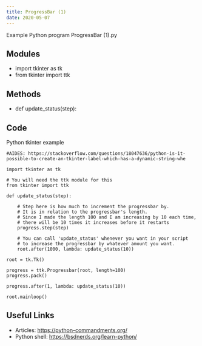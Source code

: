```yaml
---
title: ProgressBar (1)
date: 2020-05-07
---
```

Example Python program ProgressBar (1).py

## Modules

* import tkinter as tk
* from tkinter import ttk

## Methods

* def update_status(step):

## Code

Python tkinter example

    #AIDES: https://stackoverflow.com/questions/18047636/python-is-it-possible-to-create-an-tkinter-label-which-has-a-dynamic-string-whe
    
    import tkinter as tk
    
    # You will need the ttk module for this
    from tkinter import ttk
    
    def update_status(step):
    
        # Step here is how much to increment the progressbar by.
        # It is in relation to the progressbar's length.
        # Since I made the length 100 and I am increasing by 10 each time,
        # there will be 10 times it increases before it restarts
        progress.step(step)
    
        # You can call 'update_status' whenever you want in your script
        # to increase the progressbar by whatever amount you want.
        root.after(1000, lambda: update_status(10))
    
    root = tk.Tk()
    
    progress = ttk.Progressbar(root, length=100)
    progress.pack()
    
    progress.after(1, lambda: update_status(10))
    
    root.mainloop()
    

## Useful Links

- Articles: https://python-commandments.org/
- Python shell: https://bsdnerds.org/learn-python/
